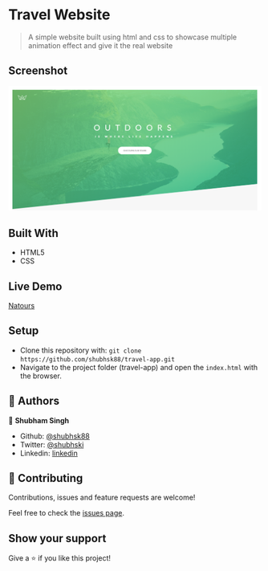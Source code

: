 # Travel Website

> A simple website built using html and css to showcase multiple animation effect and give it the real website


## Screenshot

![screenshot](screenshot.png)

## Built With

- HTML5
- CSS

## Live Demo

[Natours](/https://reisender.netlify.app/)

## Setup

- Clone this repository with: `git clone https://github.com/shubhsk88/travel-app.git`
- Navigate to the project folder (travel-app) and open the `index.html` with the browser.

## 👤 Authors

👤 **Shubham Singh**

- Github: [@shubhsk88](https://github.com/shubhsk88)
- Twitter: [@shubhski](twitter.com/shubski)
- Linkedin: [linkedin](https://www.linkedin.com/in/shubhski/)

## 🤝 Contributing

Contributions, issues and feature requests are welcome!

Feel free to check the [issues page](/issues).

## Show your support

Give a ⭐️ if you like this project!
